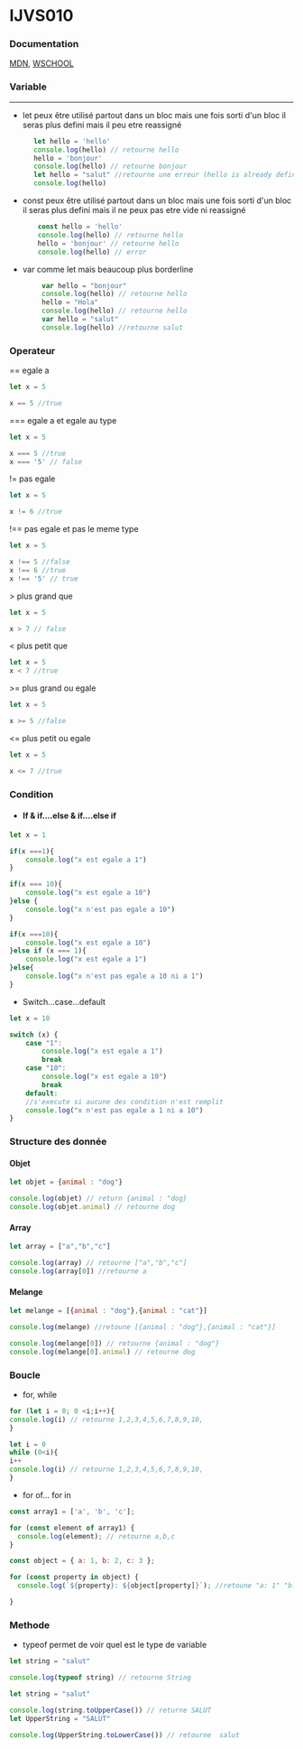# IJVS010

### Documentation

[MDN](https://developer.mozilla.org/fr/docs/Apprendre/JavaScript), [WSCHOOL](https://www.w3schools.com/js/default.asp)

### Variable

---
- let peux être utilisé partout dans un bloc mais une fois sorti d'un bloc il seras plus defini mais il peu etre reassigné
    
```js
      let hello = 'hello'
      console.log(hello) // retourne hello
      hello = 'bonjour' 
      console.log(hello) // retourne bonjour
      let hello = "salut" //retourne une erreur (hello is already defined)
      console.log(hello) 
```
 - const peux être utilisé partout dans un bloc mais une fois sorti d'un bloc il seras plus defini mais il ne peux pas etre vide ni reassigné
 ```js
        const hello = 'hello'
        console.log(hello) // retourne hello
        hello = 'bonjour' // retourne hello
        console.log(hello) // error 
```

- var comme let mais beaucoup plus borderline 

```js
        var hello = "bonjour"
        console.log(hello) // retourne hello
        hello = "Hola"
        console.log(hello) // retourne hello
        var hello = "salut"
        console.log(hello) //retourne salut
```

### Operateur

== egale a
```js
let x = 5

x == 5 //true
```
=== egale a et egale au type
```js
let x = 5

x === 5 //true
x === '5' // false
```

!= pas egale
```js
let x = 5

x != 6 //true
```

!== pas egale et pas le meme type
```js
let x = 5

x !== 5 //false
x !== 6 //true
x !== '5' // true
```

\> plus grand que
```js
let x = 5

x > 7 // false
```

\< plus petit que
```js
let x = 5
x < 7 //true
```

\>= plus grand ou egale
```js
let x = 5

x >= 5 //false
```
\<= plus petit ou egale
```js
let x = 5

x <= 7 //true
```
### Condition

- #### If & if....else & if....else if

```js
let x = 1

if(x ===1){
    console.log("x est egale a 1")
}

if(x === 10){
    console.log("x est egale a 10")
}else {
    console.log("x n'est pas egale a 10")
}

if(x ===10){
    console.log("x est egale a 10")
}else if (x === 1){
    console.log("x est egale a 1")
}else{
    console.log("x n'est pas egale a 10 ni a 1")
}
```

- Switch...case...default

```js
let x = 10

switch (x) {
    case "1":
        console.log("x est egale a 1")
        break
    case "10":
        console.log("x est egale a 10")
        break
    default:
    //s'execute si aucune des condition n'est remplit
    console.log("x n'est pas egale a 1 ni a 10")
}
```

### Structure des donnée

#### Objet

```js
let objet = {animal : "dog"}

console.log(objet) // return {animal : "dog}
console.log(objet.animal) // retourne dog
```

#### Array
````js
let array = ["a","b","c"]

console.log(array) // retourne ["a","b","c"]
console.log(array[0]) //retourne a
````

#### Melange

```js
let melange = [{animal : "dog"},{animal : "cat"}]

console.log(melange) //retoune [{animal : "dog"},{animal : "cat"}]

console.log(melange[0]) // retourne {animal : "dog"}
console.log(melange[0].animal) // retourne dog

```

### Boucle

- for, while

```js
for (let i = 0; 0 <i;i++){
console.log(i) // retourne 1,2,3,4,5,6,7,8,9,10,
}

let i = 0
while (0<i){
i++
console.log(i) // retourne 1,2,3,4,5,6,7,8,9,10,
}
```

- for of... for in

```js
const array1 = ['a', 'b', 'c'];

for (const element of array1) {
  console.log(element); // retourne a,b,c
}

const object = { a: 1, b: 2, c: 3 };

for (const property in object) {
  console.log(`${property}: ${object[property]}`); //retoune "a: 1" "b: 2" "c: 3"

}
```


### Methode
- typeof permet de voir quel est le type de variable
```js
let string = "salut"

console.log(typeof string) // retourne String
```

```js
let string = "salut"

console.log(string.toUpperCase()) // returne SALUT
let UpperString = "SALUT"

console.log(UpperString.toLowerCase()) // retourne  salut
```